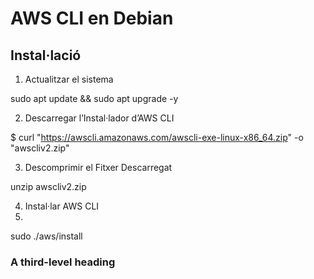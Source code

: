 # AWS CLI en Debian

## Instal·lació
1. Actualitzar el sistema

sudo apt update && sudo apt upgrade -y

2. Descarregar l’Instal·lador d’AWS CLI

$ curl "https://awscli.amazonaws.com/awscli-exe-linux-x86_64.zip" -o "awscliv2.zip"

3. Descomprimir el Fitxer Descarregat
   
unzip awscliv2.zip

4. Instal·lar AWS CLI
5. 
sudo ./aws/install


### A third-level heading
